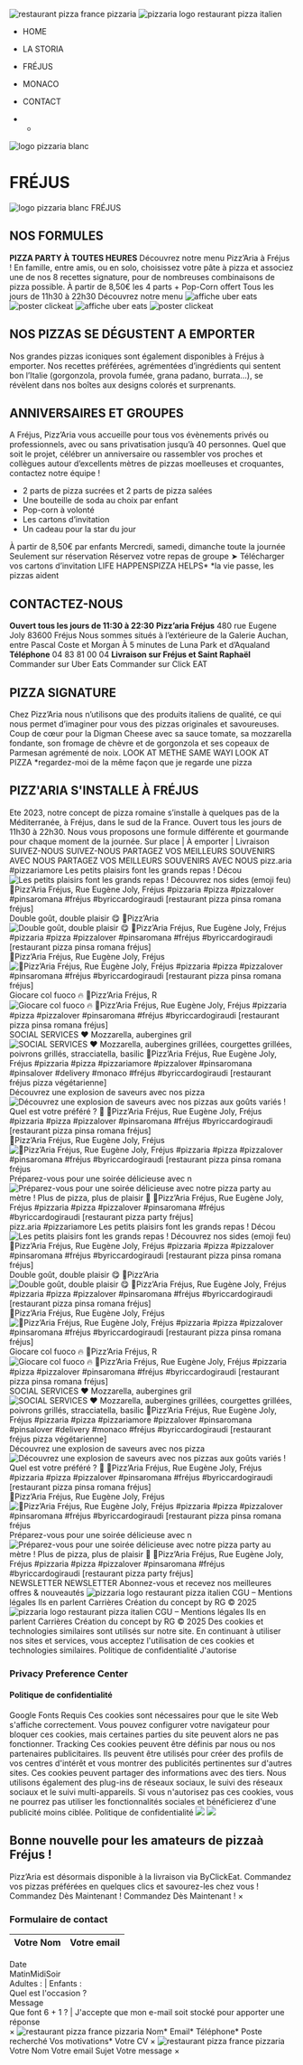 ![restaurant pizza france pizzaria](https://www.pizz-aria.com/wp-content/uploads/2023/09/pizzaria_logo_2023-noir.png)
![pizzaria logo restaurant pizza italien](https://www.pizz-aria.com/wp-content/uploads/2023/09/pizzaria-logo-noir-restaurant.png)
  * HOME
  * LA STORIA
  * FRÉJUS
  * MONACO
  * CONTACT


  *   * 

![logo pizzaria blanc](https://www.pizz-aria.com/wp-content/uploads/2023/08/PIZZARIA_logo_2023-blanc02.png)
# FRÉJUS
![logo pizzaria blanc](https://www.pizz-aria.com/wp-content/uploads/2023/08/PIZZARIA_logo_2023-blanc02.png)
FRÉJUS
## NOS FORMULES
**PIZZA PARTY À** **TOUTES HEURES**
Découvrez notre menu Pizz’Aria à Fréjus ! En famille, entre amis, ou en solo, choisissez votre pâte à pizza et associez une de nos 8 recettes signature, pour de nombreuses combinaisons de pizza possible.
À partir de 8,50€ les 4 parts + Pop-Corn offert
Tous les jours de 11h30 à 22h30
Découvrez notre menu
![affiche uber eats](https://www.pizz-aria.com/wp-content/uploads/2023/07/uber-eats-barbie-delivery.png)
![poster clickeat](https://www.pizz-aria.com/wp-content/uploads/2024/10/click-eat-pizzaria-restaurant-fast-food.png)
![affiche uber eats](https://www.pizz-aria.com/wp-content/uploads/2023/07/uber-eats-barbie-delivery.png)
![poster clickeat](https://www.pizz-aria.com/wp-content/uploads/2024/10/click-eat-pizzaria-restaurant-fast-food.png)
## NOS PIZZAS SE DÉGUSTENT A EMPORTER
Nos grandes pizzas iconiques sont également disponibles à Fréjus à emporter.
Nos recettes préférées, agrémentées d’ingrédients qui sentent bon l’Italie (gorgonzola, provola fumée, grana padano, burrata…), se révèlent dans nos boîtes aux designs colorés et surprenants.
## ANNIVERSAIRES ET GROUPES
A Fréjus, Pizz’Aria vous accueille pour tous vos évènements privés ou professionnels, avec ou sans privatisation jusqu’à 40 personnes. Quel que soit le projet, célébrer un anniversaire ou rassembler vos proches et collègues autour d’excellents mètres de pizzas moelleuses et croquantes, contactez notre équipe !
  * 2 parts de pizza sucrées et 2 parts de pizza salées
  * Une bouteille de soda au choix par enfant
  * Pop-corn à volonté
  * Les cartons d’invitation
  * Un cadeau pour la star du jour


À partir de 8,50€ par enfants Mercredi, samedi, dimanche toute la journée Seulement sur réservation
Réservez votre repas de groupe
➤ Télécharger vos cartons d’invitation
LIFE HAPPENSPIZZA HELPS*
*la vie passe, les pizzas aident
## CONTACTEZ-NOUS
**Ouvert tous les jours de 11:30 à 22:30**
**Pizz’aria Fréjus**
480 rue Eugene Joly 83600 Fréjus 
Nous sommes situés à l’extérieure de la Galerie Auchan, entre Pascal Coste et Morgan À 5 minutes de Luna Park et d’Aqualand
**Téléphone**
04 83 81 00 04
**Livraison sur Fréjus et Saint Raphaël**
Commander sur Uber Eats
Commander sur Click EAT
## PIZZA SIGNATURE
Chez Pizz’Aria nous n’utilisons que des produits italiens de qualité, ce qui nous permet d’imaginer pour vous des pizzas originales et savoureuses.
Coup de cœur pour la Digman Cheese avec sa sauce tomate, sa mozzarella fondante, son fromage de chèvre et de gorgonzola et ses copeaux de Parmesan agrémenté de noix.
LOOK AT METHE SAME WAYI LOOK AT PIZZA
*regardez-moi de la même façon que je regarde une pizza
## PIZZ'ARIA S'INSTALLE À FRÉJUS
Ete 2023, notre concept de pizza romaine s’installe à quelques pas de la Méditerranée, à Fréjus, dans le sud de la France.
Ouvert tous les jours de 11h30 à 22h30. Nous vous proposons une formule différente et gourmande pour chaque moment de la journée.
Sur place | À emporter | Livraison
SUIVEZ-NOUS
SUIVEZ-NOUS
PARTAGEZ VOS MEILLEURS SOUVENIRS AVEC NOUS
PARTAGEZ VOS MEILLEURS SOUVENIRS AVEC NOUS
pizz.aria #pizzariamore
Les petits plaisirs font les grands repas ! Décou ![Les petits plaisirs font les grands repas ! Découvrez nos sides \(emoji feu\)
📍Pizz’Aria Fréjus, Rue Eugène Joly, Fréjus
#pizzaria #pizza #pizzalover #pinsaromana #fréjus #byriccardogiraudi
\[restaurant pizza pinsa romana fréjus\]](https://www.pizz-aria.com/wp-content/uploads/sb-instagram-feed-images/467408563_1022052976601642_4543583740911428628_nlow.webp)
Double goût, double plaisir 😋 📍Pizz’Aria ![Double goût, double plaisir 😋
📍Pizz’Aria Fréjus, Rue Eugène Joly, Fréjus
#pizzaria #pizza #pizzalover #pinsaromana #fréjus #byriccardogiraudi
\[restaurant pizza pinsa romana fréjus\]](https://www.pizz-aria.com/wp-content/uploads/sb-instagram-feed-images/465072194_1008131691327104_3194038010811618639_nlow.webp)
📍Pizz’Aria Fréjus, Rue Eugène Joly, Fréjus ![📍Pizz’Aria Fréjus, Rue Eugène Joly, Fréjus
#pizzaria #pizza #pizzalover #pinsaromana #fréjus #byriccardogiraudi
\[restaurant pizza pinsa romana fréjus\]](https://www.pizz-aria.com/wp-content/uploads/sb-instagram-feed-images/464752461_1008130904660516_1715587386259936514_nlow.webp)
Giocare col fuoco 🔥 📍Pizz’Aria Fréjus, R ![Giocare col fuoco 🔥
📍Pizz’Aria Fréjus, Rue Eugène Joly, Fréjus
#pizzaria #pizza #pizzalover #pinsaromana #fréjus #byriccardogiraudi
\[restaurant pizza pinsa romana fréjus\]](https://www.pizz-aria.com/wp-content/uploads/sb-instagram-feed-images/464287627_1008130327993907_6742344502106670002_nlow.webp)
SOCIAL SERVICES ❤️ Mozzarella, aubergines gril ![SOCIAL SERVICES ❤️
Mozzarella, aubergines grillées, courgettes grillées, poivrons grillés, stracciatella, basilic
📍Pizz’Aria Fréjus, Rue Eugène Joly, Fréjus
#pizzaria #pizza #pizzariamore #pizzalover #pinsaromana #pinsalover #delivery #monaco #fréjus #byriccardogiraudi
\[restaurant fréjus pizza végétarienne\]](https://www.pizz-aria.com/wp-content/uploads/sb-instagram-feed-images/464281729_1008130004660606_6264275109600126008_nlow.webp)
Découvrez une explosion de saveurs avec nos pizza ![Découvrez une explosion de saveurs avec nos pizzas aux goûts variés ! Quel est votre préféré ? 🍕
📍Pizz’Aria Fréjus, Rue Eugène Joly, Fréjus
#pizzaria #pizza #pizzalover #pinsaromana #fréjus #byriccardogiraudi
\[restaurant pizza pinsa romana fréjus\]](https://www.pizz-aria.com/wp-content/uploads/sb-instagram-feed-images/464808520_1008129524660654_4198598296989053596_nlow.webp)
📍Pizz’Aria Fréjus, Rue Eugène Joly, Fréjus ![📍Pizz’Aria Fréjus, Rue Eugène Joly, Fréjus
#pizzaria #pizza #pizzalover #pinsaromana #fréjus #byriccardogiraudi
\[restaurant pizza pinsa romana fréjus](https://www.pizz-aria.com/wp-content/uploads/sb-instagram-feed-images/464704964_1008128751327398_5194026302947610779_nlow.webp)
Préparez-vous pour une soirée délicieuse avec n ![Préparez-vous pour une soirée délicieuse avec notre pizza party au mètre ! Plus de pizza, plus de plaisir 🍕
📍Pizz’Aria Fréjus, Rue Eugène Joly, Fréjus
#pizzaria #pizza #pizzalover #pinsaromana #fréjus #byriccardogiraudi
\[restaurant pizza party fréjus\]](https://www.pizz-aria.com/wp-content/uploads/sb-instagram-feed-images/464592487_1008128287994111_29417217803065407_nlow.webp)
pizz.aria #pizzariamore
Les petits plaisirs font les grands repas ! Décou ![Les petits plaisirs font les grands repas ! Découvrez nos sides \(emoji feu\)
📍Pizz’Aria Fréjus, Rue Eugène Joly, Fréjus
#pizzaria #pizza #pizzalover #pinsaromana #fréjus #byriccardogiraudi
\[restaurant pizza pinsa romana fréjus\]](https://www.pizz-aria.com/wp-content/uploads/sb-instagram-feed-images/467408563_1022052976601642_4543583740911428628_nlow.webp)
Double goût, double plaisir 😋 📍Pizz’Aria ![Double goût, double plaisir 😋
📍Pizz’Aria Fréjus, Rue Eugène Joly, Fréjus
#pizzaria #pizza #pizzalover #pinsaromana #fréjus #byriccardogiraudi
\[restaurant pizza pinsa romana fréjus\]](https://www.pizz-aria.com/wp-content/uploads/sb-instagram-feed-images/465072194_1008131691327104_3194038010811618639_nlow.webp)
📍Pizz’Aria Fréjus, Rue Eugène Joly, Fréjus ![📍Pizz’Aria Fréjus, Rue Eugène Joly, Fréjus
#pizzaria #pizza #pizzalover #pinsaromana #fréjus #byriccardogiraudi
\[restaurant pizza pinsa romana fréjus\]](https://www.pizz-aria.com/wp-content/uploads/sb-instagram-feed-images/464752461_1008130904660516_1715587386259936514_nlow.webp)
Giocare col fuoco 🔥 📍Pizz’Aria Fréjus, R ![Giocare col fuoco 🔥
📍Pizz’Aria Fréjus, Rue Eugène Joly, Fréjus
#pizzaria #pizza #pizzalover #pinsaromana #fréjus #byriccardogiraudi
\[restaurant pizza pinsa romana fréjus\]](https://www.pizz-aria.com/wp-content/uploads/sb-instagram-feed-images/464287627_1008130327993907_6742344502106670002_nlow.webp)
SOCIAL SERVICES ❤️ Mozzarella, aubergines gril ![SOCIAL SERVICES ❤️
Mozzarella, aubergines grillées, courgettes grillées, poivrons grillés, stracciatella, basilic
📍Pizz’Aria Fréjus, Rue Eugène Joly, Fréjus
#pizzaria #pizza #pizzariamore #pizzalover #pinsaromana #pinsalover #delivery #monaco #fréjus #byriccardogiraudi
\[restaurant fréjus pizza végétarienne\]](https://www.pizz-aria.com/wp-content/uploads/sb-instagram-feed-images/464281729_1008130004660606_6264275109600126008_nlow.webp)
Découvrez une explosion de saveurs avec nos pizza ![Découvrez une explosion de saveurs avec nos pizzas aux goûts variés ! Quel est votre préféré ? 🍕
📍Pizz’Aria Fréjus, Rue Eugène Joly, Fréjus
#pizzaria #pizza #pizzalover #pinsaromana #fréjus #byriccardogiraudi
\[restaurant pizza pinsa romana fréjus\]](https://www.pizz-aria.com/wp-content/uploads/sb-instagram-feed-images/464808520_1008129524660654_4198598296989053596_nlow.webp)
📍Pizz’Aria Fréjus, Rue Eugène Joly, Fréjus ![📍Pizz’Aria Fréjus, Rue Eugène Joly, Fréjus
#pizzaria #pizza #pizzalover #pinsaromana #fréjus #byriccardogiraudi
\[restaurant pizza pinsa romana fréjus](https://www.pizz-aria.com/wp-content/uploads/sb-instagram-feed-images/464704964_1008128751327398_5194026302947610779_nlow.webp)
Préparez-vous pour une soirée délicieuse avec n ![Préparez-vous pour une soirée délicieuse avec notre pizza party au mètre ! Plus de pizza, plus de plaisir 🍕
📍Pizz’Aria Fréjus, Rue Eugène Joly, Fréjus
#pizzaria #pizza #pizzalover #pinsaromana #fréjus #byriccardogiraudi
\[restaurant pizza party fréjus\]](https://www.pizz-aria.com/wp-content/uploads/sb-instagram-feed-images/464592487_1008128287994111_29417217803065407_nlow.webp)
NEWSLETTER
NEWSLETTER
Abonnez-vous et recevez nos meilleures offres & nouveautés
![pizzaria logo restaurant pizza italien](https://www.pizz-aria.com/wp-content/uploads/2023/09/pizzaria-logo-noir-restaurant.png)
CGU – Mentions légales
Ils en parlent
Carrières
Création du concept by RG ©️ 2025 
![pizzaria logo restaurant pizza italien](https://www.pizz-aria.com/wp-content/uploads/2023/09/pizzaria-logo-noir-restaurant.png)
CGU – Mentions légales
Ils en parlent
Carrières
Création du concept by RG ©️ 2025 
Des cookies et technologies similaires sont utilisés sur notre site. En continuant à utiliser nos sites et services, vous acceptez l'utilisation de ces cookies et technologies similaires. 
Politique de confidentialité
J'autorise
### Privacy Preference Center
#### Politique de confidentialité
Google Fonts
Requis
Ces cookies sont nécessaires pour que le site Web s'affiche correctement. Vous pouvez configurer votre navigateur pour bloquer ces cookies, mais certaines parties du site peuvent alors ne pas fonctionner.
Tracking
Ces cookies peuvent être définis par nous ou nos partenaires publicitaires. Ils peuvent être utilisés pour créer des profils de vos centres d'intérêt et vous montrer des publicités pertinentes sur d'autres sites. Ces cookies peuvent partager des informations avec des tiers. Nous utilisons également des plug-ins de réseaux sociaux, le suivi des réseaux sociaux et le suivi multi-appareils. Si vous n'autorisez pas ces cookies, vous ne pourrez pas utiliser les fonctionnalités sociales et bénéficierez d'une publicité moins ciblée.
Politique de confidentialité
![](https://www.pizz-aria.com/wp-content/uploads/2024/11/pizzaria-pizza-croq.gif)
![](https://www.pizz-aria.com/wp-content/uploads/2024/11/pizzaria-pizza-croq.gif)
## Bonne nouvelle pour les amateurs de pizzaà Fréjus !
Pizz’Aria est désormais disponible à la livraison via ByClickEat. Commandez vos pizzas préférées en quelques clics et savourez-les chez vous !
Commandez Dès Maintenant !
Commandez Dès Maintenant !
× 
### Formulaire de contact 
Votre Nom  |  Votre email   
---|---  
Date   
MatinMidiSoir  
Adultes :  |  Enfants :   
Quel est l'occasion ?   
Message  
Que font 6 + 1 ? |  J'accepte que mon e-mail soit stocké pour apporter une réponse  
× 
![restaurant pizza france pizzaria](https://www.pizz-aria.com/wp-content/uploads/2023/09/pizzaria_logo_2023-noir.png)
Nom*
Email*
Téléphone*
Poste recherché
Vos motivations*
Votre CV
× 
![restaurant pizza france pizzaria](https://www.pizz-aria.com/wp-content/uploads/2023/09/pizzaria_logo_2023-noir.png)
Votre Nom 
Votre email 
Sujet 
Votre message 
× 
